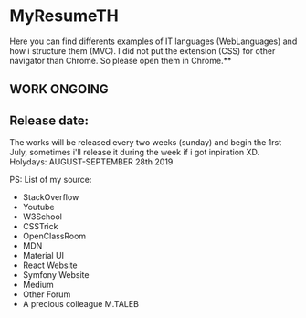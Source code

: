 # MyResumeTH
Here you can find differents examples of IT languages (WebLanguages) and how i structure them (MVC). I did not put the extension (CSS) for other navigator than Chrome. So please open them in Chrome.**
## **WORK ONGOING**
## **Release date:**
The works will be released every two weeks (sunday) and begin the 1rst July, sometimes i'll release it during the week if i got inpiration XD.
Holydays: AUGUST-SEPTEMBER 28th 2019

PS:
List of my source:
- StackOverflow
- Youtube
- W3School
- CSSTrick
- OpenClassRoom
- MDN
- Material UI
- React Website
- Symfony Website
- Medium
- Other Forum
- A precious colleague M.TALEB



